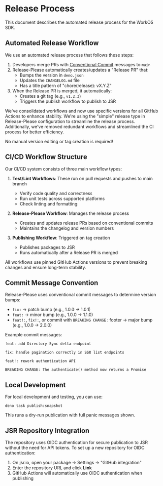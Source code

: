 # Release Process

This document describes the automated release process for the WorkOS SDK.

## Automated Release Workflow

We use an automated release process that follows these steps:

1. Developers merge PRs with
   [Conventional Commit](https://www.conventionalcommits.org/) messages to
   `main`
2. Release-Please automatically creates/updates a "Release PR" that:
   - Bumps the version in `deno.json`
   - Updates the `CHANGELOG.md` file
   - Has a title pattern of "chore(release): vX.Y.Z"
3. When the Release PR is merged, it automatically:
   - Creates a git tag (e.g., `v1.2.3`)
   - Triggers the publish workflow to publish to JSR

We've consolidated workflows and now use specific versions for all GitHub
Actions to enhance stability. We're using the "simple" release type in
Release-Please configuration to streamline the release process. Additionally,
we've removed redundant workflows and streamlined the CI process for better
efficiency.

No manual version editing or tag creation is required!

## CI/CD Workflow Structure

Our CI/CD system consists of three main workflow types:

1. **Test/Lint Workflows**: These run on pull requests and pushes to main branch
   - Verify code quality and correctness
   - Run unit tests across supported platforms
   - Check linting and formatting

2. **Release-Please Workflow**: Manages the release process
   - Creates and updates release PRs based on conventional commits
   - Maintains the changelog and version numbers

3. **Publishing Workflow**: Triggered on tag creation
   - Publishes packages to JSR
   - Runs automatically after a Release PR is merged

All workflows use pinned GitHub Actions versions to prevent breaking changes and
ensure long-term stability.

## Commit Message Convention

Release-Please uses conventional commit messages to determine version bumps:

- `fix:` → patch bump (e.g., 1.0.0 → 1.0.1)
- `feat:` → minor bump (e.g., 1.0.0 → 1.1.0)
- `feat!:`, `fix!:`, or commit with `BREAKING CHANGE:` footer → major bump
  (e.g., 1.0.0 → 2.0.0)

Example commit messages:

```
feat: add Directory Sync delta endpoint
```

```
fix: handle pagination correctly in SSO list endpoints
```

```
feat!: rework authentication API

BREAKING CHANGE: The authenticate() method now returns a Promise
```

## Local Development

For local development and testing, you can use:

```
deno task publish:snapshot
```

This runs a dry-run publication with full panic messages shown.

## JSR Repository Integration

The repository uses OIDC authentication for secure publication to JSR without
the need for API tokens. To set up a new repository for OIDC authentication:

1. On jsr.io, open your package → Settings → "GitHub integration"
2. Enter the repository URL and click **Link**
3. GitHub Actions will automatically use OIDC authentication when publishing
